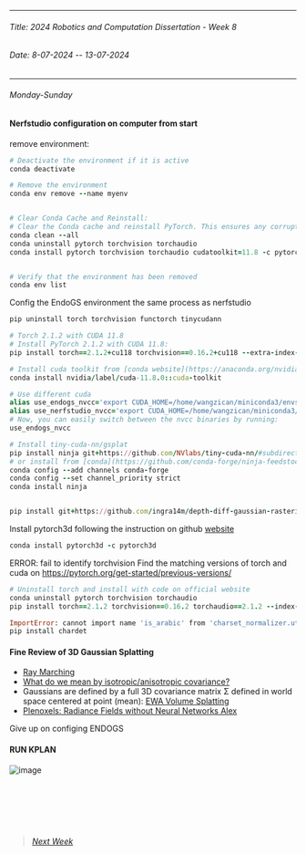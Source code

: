----------
###### Title: 2024 Robotics and Computation Dissertation - Week 8
###### Date: 8-07-2024 -- 13-07-2024
----------
###### Monday-Sunday
#### Nerfstudio configuration on computer from start

remove environment:

```ruby
# Deactivate the environment if it is active
conda deactivate

# Remove the environment
conda env remove --name myenv


# Clear Conda Cache and Reinstall:
# Clear the Conda cache and reinstall PyTorch. This ensures any corrupted or incomplete packages are removed:
conda clean --all
conda uninstall pytorch torchvision torchaudio
conda install pytorch torchvision torchaudio cudatoolkit=11.8 -c pytorch -c nvidia


# Verify that the environment has been removed
conda env list
```
Config the EndoGS environment the same process as nerfstudio
```ruby
pip uninstall torch torchvision functorch tinycudann

# Torch 2.1.2 with CUDA 11.8 
# Install PyTorch 2.1.2 with CUDA 11.8:
pip install torch==2.1.2+cu118 torchvision==0.16.2+cu118 --extra-index-url https://download.pytorch.org/whl/cu118

# Install cuda toolkit from [conda website](https://anaconda.org/nvidia/cuda-toolkit)
conda install nvidia/label/cuda-11.8.0::cuda-toolkit

# Use different cuda
alias use_endogs_nvcc='export CUDA_HOME=/home/wangzican/miniconda3/envs/EndoGS'
alias use_nerfstudio_nvcc='export CUDA_HOME=/home/wangzican/miniconda3/envs/nerfstudio'
# Now, you can easily switch between the nvcc binaries by running:
use_endogs_nvcc

# Install tiny-cuda-nn/gsplat
pip install ninja git+https://github.com/NVlabs/tiny-cuda-nn/#subdirectory=bindings/torch
# or install from [conda](https://github.com/conda-forge/ninja-feedstock)
conda config --add channels conda-forge
conda config --set channel_priority strict
conda install ninja


pip install git+https://github.com/ingra14m/depth-diff-gaussian-rasterization.git@depth
```

Install pytorch3d following the instruction on github [website](https://github.com/facebookresearch/pytorch3d/blob/main/INSTALL.md)

```ruby
conda install pytorch3d -c pytorch3d
```

ERROR: fail to identify torchvision
Find the matching versions of torch and cuda on https://pytorch.org/get-started/previous-versions/
```ruby
# Uninstall torch and install with code on official website
conda uninstall pytorch torchvision torchaudio
pip install torch==2.1.2 torchvision==0.16.2 torchaudio==2.1.2 --index-url https://download.pytorch.org/whl/cu118
```
 ```ruby
ImportError: cannot import name 'is_arabic' from 'charset_normalizer.utils' (/home/wangzican/miniconda3/envs/EndoGS/lib/python3.8/site-packages/charset_normalizer/utils.py)
 pip install chardet
```

#### Fine Review of 3D Gaussian Splatting

- [Ray Marching](https://michaelwalczyk.com/blog-ray-marching.html)
- [What do we mean by isotropic/anisotropic covariance?](https://statisticaloddsandends.wordpress.com/2019/10/23/what-do-we-mean-by-isotropic-anisotropic-covariance/)
- Gaussians are defined by a full 3D covariance matrix Σ defined in world space centered at point (mean): [EWA Volume Splatting](https://www.cs.umd.edu/~zwicker/publications/EWAVolumeSplatting-VIS01.pdf)
- [Plenoxels: Radiance Fields without Neural Networks Alex](https://arxiv.org/abs/2112.05131)

Give up on configing ENDOGS

#### RUN KPLAN
![image](https://github.com/QinyanGong/MScRoboticsandComputationDissertation/assets/74662060/ca83da31-ad1d-4e01-91c2-2336bd7f9d8c)


&nbsp;
----------
&nbsp;
> ###### [Next Week](Week9.md)
